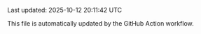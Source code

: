 Last updated: 2025-10-12 20:11:42 UTC

This file is automatically updated by the GitHub Action workflow.
